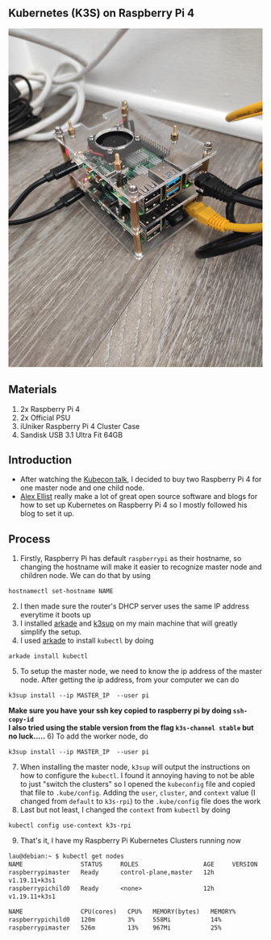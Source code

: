 ## Kubernetes (K3S) on Raspberry Pi 4

![my first setup](IMG_20210601_091709.jpg )

## Materials
1) 2x Raspberry Pi 4
2) 2x Official PSU
3) iUniker Raspberry Pi 4 Cluster Case
4) Sandisk USB 3.1 Ultra Fit 64GB

## Introduction
* After watching the [Kubecon talk](https://kccnceu2021.sched.com/event/iE2B/automating-your-home-with-k3s-and-home-assistant-eddie-zaneski-amazon-web-services-jeff-billimek-the-home-depot),
I decided to buy two Raspberry Pi 4 for one master node and one child node. 
* [Alex Ellist](https://github.com/alexellis) really make a lot of great open source software and blogs for how to set up Kubernetes on Raspberry Pi 4 so I mostly followed his blog to set it up.

## Process
1) Firstly, Raspberry Pi has default `raspberrypi` as their hostname, so changing the hostname will make it easier to recognize master node and children node. We can do that by using
```
hostnamectl set-hostname NAME
```
2) I then made sure the router's DHCP server uses the same IP address everytime it boots up
3) I installed [arkade](https://github.com/alexellis/arkade) and [k3sup](https://github.com/alexellis/k3sup) on my main machine that will greatly simplify the setup.
4) I used [arkade](https://github.com/alexellis/arkade) to install `kubectl` by doing 
```
arkade install kubectl
```
5) To setup the master node, we need to know the ip address of the master node. After getting the ip address, from your computer we can do 
```
k3sup install --ip MASTER_IP  --user pi
```
**Make sure you have your ssh key copied to raspberry pi by doing `ssh-copy-id`** </br>
**I also tried using the stable version from the flag `k3s-channel stable` but no luck.....**
6) To add the worker node, do
```
k3sup install --ip MASTER_IP  --user pi
```
7) When installing the master node, `k3sup` will output the instructions on how to configure the `kubectl`. I found it annoying having to not be able to just "switch the clusters" so I opened the `kubeconfig`
file and copied that file to `.kube/config`. Adding the `user`, `cluster`, and `context` value (I changed from `default` to `k3s-rpi`) to the `.kube/config` file does the work
8) Last but not least, I changed the `context` from `kubectl` by doing 
```
kubectl config use-context k3s-rpi
```
9) That's it, I have my Raspberry Pi Kubernetes Clusters running now
```
lau@debian:~ $ kubectl get nodes
NAME                STATUS     ROLES                  AGE     VERSION
raspberrypimaster   Ready      control-plane,master   12h     v1.19.11+k3s1
raspberrypichild0   Ready      <none>                 12h     v1.19.11+k3s1

```
```
NAME                CPU(cores)   CPU%   MEMORY(bytes)   MEMORY%     
raspberrypichild0   120m         3%     558Mi           14%         
raspberrypimaster   526m         13%    967Mi           25% 
```
